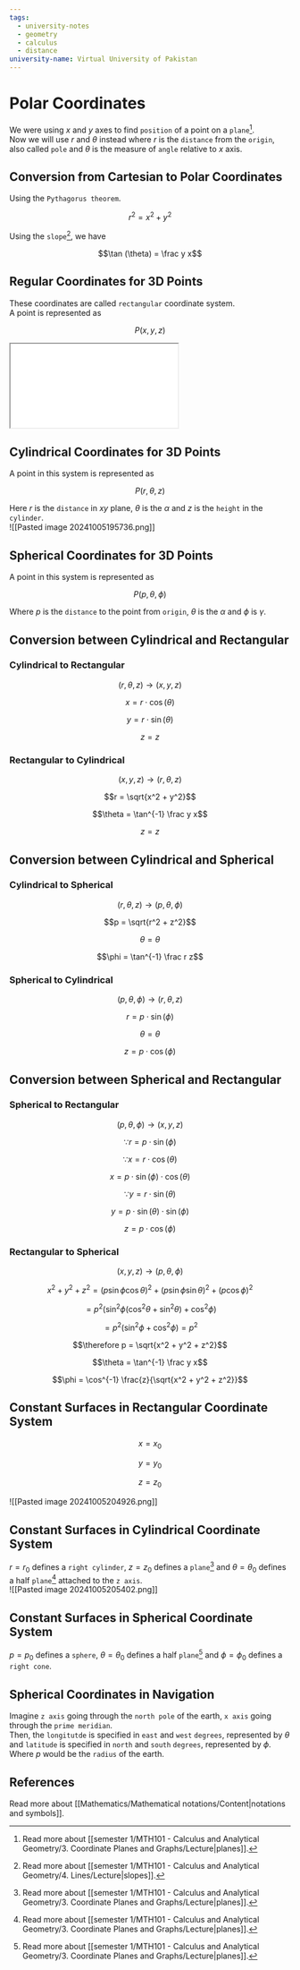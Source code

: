 ```yaml
---
tags:
  - university-notes
  - geometry
  - calculus
  - distance
university-name: Virtual University of Pakistan
---
```


# Polar Coordinates
We were using $x$ and $y$ axes to find `position` of a point on a `plane`[^1].  
Now we will use $r$ and $\theta$ instead where $r$ is the `distance` from the `origin`, also called `pole` and $\theta$ is the measure of `angle` relative to $x$ axis.

## Conversion from Cartesian to Polar Coordinates
Using the `Pythagorus theorem`.  

$$r^2 = x^2 + y^2$$

Using the `slope`[^2], we have  

$$\tan (\theta) = \frac y x$$

## Regular Coordinates for 3D Points
These coordinates are called `rectangular` coordinate system.  
A point is represented as  

$$P(x, y, z)$$

<iframe src="../figures/rect_coords.html"></iframe>

## Cylindrical Coordinates for 3D Points
A point in this system is represented as  

$$P(r, \theta, z)$$

Here $r$ is the `distance` in $xy$ plane, $\theta$ is the $\alpha$ and $z$ is the `height` in the `cylinder`.  
![[Pasted image 20241005195736.png]]

## Spherical Coordinates for 3D Points
A point in this system is represented as  

$$P(p, \theta, \phi)$$

Where $p$ is the `distance` to the point from `origin`, $\theta$ is the $\alpha$ and $\phi$ is $\gamma$.

## Conversion between Cylindrical and Rectangular
### Cylindrical to Rectangular

$$(r, \theta, z) \rightarrow (x, y, z)$$

$$x = r \cdot \cos(\theta)$$

$$y = r \cdot \sin(\theta)$$

$$z = z$$

### Rectangular to Cylindrical

$$(x, y, z) \rightarrow (r, \theta, z)$$

$$r = \sqrt{x^2 + y^2}$$

$$\theta = \tan^{-1} \frac y x$$

$$z = z$$

## Conversion between Cylindrical and Spherical
### Cylindrical to Spherical

$$(r, \theta, z) \rightarrow (p, \theta, \phi)$$

$$p = \sqrt{r^2 + z^2}$$

$$\theta = \theta$$

$$\phi = \tan^{-1} \frac r z$$

### Spherical to Cylindrical

$$(p, \theta, \phi) \rightarrow (r, \theta, z)$$

$$r = p \cdot \sin(\phi)$$

$$\theta = \theta$$

$$z = p \cdot \cos (\phi)$$

## Conversion between Spherical and Rectangular
### Spherical to Rectangular

$$(p, \theta, \phi) \rightarrow (x, y, z)$$

$$\because r = p \cdot \sin(\phi)$$

$$\because x = r \cdot \cos (\theta)$$

$$x = p \cdot \sin(\phi) \cdot \cos(\theta)$$

$$\because y = r \cdot \sin(\theta)$$

$$y = p \cdot \sin(\theta) \cdot \sin(\phi)$$

$$z = p \cdot \cos(\phi)$$

### Rectangular to Spherical

$$(x, y, z) \rightarrow (p, \theta, \phi)$$

$$x^2 + y^2 + z^2 = \left(p\sin \phi \cos \theta \right)^2 + \left( p \sin \phi \sin \theta \right)^2 + \left(p \cos \phi \right)^2$$

$$= p^2 \left( \sin^2 \phi \left( \cos^2 \theta + \sin^2 \theta \right) + \cos^2 \phi \right)$$

$$= p^2 \left( \sin^2 \phi + \cos^2 \phi \right) = p^2$$

$$\therefore p = \sqrt{x^2 + y^2 + z^2}$$

$$\theta = \tan^{-1} \frac y x$$

$$\phi = \cos^{-1} \frac{z}{\sqrt{x^2 + y^2 + z^2}}$$

## Constant Surfaces in Rectangular Coordinate System

$$x = x_0$$

$$y = y_0$$

$$z = z_0$$

![[Pasted image 20241005204926.png]]

## Constant Surfaces in Cylindrical Coordinate System
$r = r_0$ defines a `right cylinder`, $z = z_0$ defines a `plane`[^1] and $\theta = \theta_0$ defines a half `plane`[^1] attached to the `z axis`.  
![[Pasted image 20241005205402.png]]

## Constant Surfaces in Spherical Coordinate System
$p = p_0$ defines a `sphere`, $\theta = \theta_0$ defines a half `plane`[^1] and $\phi = \phi_0$ defines a `right cone`.

## Spherical Coordinates in Navigation
Imagine `z axis` going through the `north pole` of the earth, `x axis` going through the `prime meridian`.  
Then, the `longitutde` is specified in `east` and `west` `degrees`, represented by $\theta$ and `latitude` is specified in `north` and `south` `degrees`, represented by $\phi$.  
Where $p$ would be the `radius` of the earth.

## References
Read more about [[Mathematics/Mathematical notations/Content|notations and symbols]].

[^1]: Read more about [[semester 1/MTH101 - Calculus and Analytical Geometry/3. Coordinate Planes and Graphs/Lecture|planes]].
[^2]: Read more about [[semester 1/MTH101 - Calculus and Analytical Geometry/4. Lines/Lecture|slopes]].
